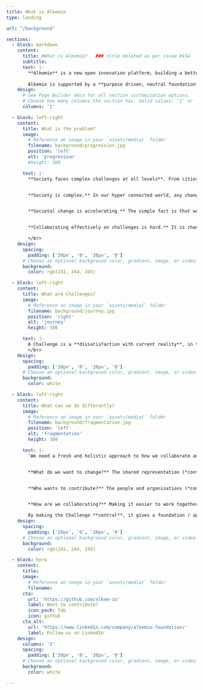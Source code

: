 ```yaml
---
title: What is Alkemio
type: landing

url: "/background"

sections:
  - block: markdown
    content:
      title: #What is Alkemio?   ### title deleted as per issue #154
      subtitle: 
      text: |-
        **Alkemio** is a new open innovation platform, building a better future together. Open source, a shared platform and community. Everyone can contribute so that everyone can benefit.
        
        Alkemio is supported by a **purpose driven, neutral foundation** to develop the platform, and to grow  a community around it. Together we can create a digital open source public infrastructure whereby our shared challenges are central. Our <a href="https://alkemio.org/manifesto/">Manifesto</a> shines a light on the key principles of our purpose-driven Alkemio Foundation. It gathers insights into public values, where the platform is built on. Make sure to read it and support us in making this vision a reality by joining our network. 
    design:
      # See Page Builder docs for all section customization options.
      # Choose how many columns the section has. Valid values: '1' or '2'.
      columns: '1'

  - block: left-right
    content:
      title: What is the problem?
      image:
        # Reference an image in your `assets/media/` folder
        filename: background/progression.jpg
        position: 'left'
        alt: 'progression'
        #height: 300

      text: |-
        **Society faces complex challenges at all levels**. From cities and national governments working with their citizens to adapt to the opportunities offered by and implications  of rapid technical and societal change, through to global topics such as the UN Sustainable Development Goals (SDGs). Companies need to re-invent themselves to remain relevant, citizens want to connect and contribute. 


        **Society is complex.** In our hyper connected world, any change impacts many parties. The complexity of collaborating to address dissatisfaction with current reality, often referred to as Challenges, has long passed the point where any one person or organisation can solve them. We need to collaborate. 


        **Societal change is accelerating.** The simple fact is that we are seeing an exponential rate of change and technological development. The impact is that new challenges are emerging faster than we can address them – and this gap is growing. Trust in existing ways of working is eroding. Too many of our citizens feel disconnected from and not able to contribute to the future we are going towards. 


        **Collaborating effectively on challenges is hard.** It is changing established ways of working, affecting identities, governance structures and norms built up over centuries. And our current platforms and tooling are optimized for a simpler and more hierarchical world.

        </br>
    design:
      spacing:
        padding: ['20px', '0', '20px', '0']
      # Choose an optional background color, gradient, image, or video
      background:
        color: rgb(241, 244, 245)

  - block: left-right
    content:
      title: What are Challenges?
      image:
        # Reference an image in your `assets/media/` folder
        filename: background/journey.jpg
        position: 'right'
        alt: 'journey'
        height: 300

      text: |-
        A Challenge is a **dissatisfaction with current reality**, in the context of a bigger vision or goal, whereby multiple parties need to coordinate their activities over a longer period to address it. They are typically complex, and span multiple organisational boundaries – and we already see that organisational boundaries are blurring, as the awareness that no one organisation can solve these challenges alone, is growing.
        </br>
    design:
      spacing:
        padding: ['20px', '0', '20px', '0']
      # Choose an optional background color, gradient, image, or video
      background:
        color: white

  - block: left-right
    content:
      title: What can we do differently?
      image:
        # Reference an image in your `assets/media/` folder
        filename: background/fragmentation.jpg
        position: 'left'
        alt: 'fragmentatino'
        height: 300

      text: |-
        'We need a fresh and holistic approach to how we collaborate and manage Challenges. Put the Challenge central. Sounds simple, but with this the focus changes. Desired outcome driven, not activity or organisation driven.


        **What do we want to change?** The shared representation (*context*) of the current and desired reality, representing perspectives, interests and insights from all impacted. 


        **Who wants to contribute?** The people and organisations (*community*) that wish to collaborate, a social network around the context.


        **How are we collaborating?** Making it easier to work together (*collaboration*), as the Challenge moves from initial enthusiasm and prototyping through to delivered change (*continuity*).

        By making the Challenge **central**, it gives a foundation / approach to ensuring that the needs of citizens and society remain the focus. Critically it enables wider engagement – anyone can contribute to building a better future.
    design:
      spacing:
        padding: ['20px', '0', '20px', '0']
      # Choose an optional background color, gradient, image, or video
      background:
        color: rgb(241, 244, 245)

  - block: hero
    content:
      title:
      image:
        # Reference an image in your `assets/media/` folder
        filename:
      cta:
        url: 'https://github.com/alkem-io'
        label: Want to contribute?
        icon_pack: fab
        icon: github
      cta_alt:
        url: 'https://www.linkedin.com/company/alkemio-foundation/'
        label: Follow us on LinkedIn
    design:
      columns: '2'
      spacing:
        padding: ['20px', '0', '20px', '0']
      # Choose an optional background color, gradient, image, or video
      background:
        color: white

---
```

